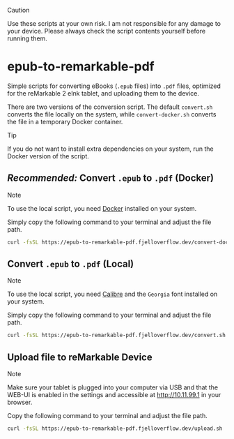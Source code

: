 >[!CAUTION]
>Use these scripts at your own risk. I am not responsible for any damage to your device. Please always check the script contents yourself before running them.

# epub-to-remarkable-pdf

Simple scripts for converting eBooks (`.epub` files) into `.pdf` files, optimized for the reMarkable 2 eInk tablet, and uploading them to the device.

There are two versions of the conversion script. The default `convert.sh` converts the file locally on the system, while `convert-docker.sh` converts the file in a temporary Docker container.

>[!TIP]
>If you do not want to install extra dependencies on your system, run the Docker version of the script.

## *Recommended:* Convert `.epub` to `.pdf` (Docker)

>[!NOTE]
>To use the local script, you need [Docker](https://docs.docker.com/get-started/get-docker/) installed on your system.

Simply copy the following command to your terminal and adjust the file path.

```bash
curl -fsSL https://epub-to-remarkable-pdf.fjelloverflow.dev/convert-docker.sh | bash -s /path/to/your/file.epub
```

## Convert `.epub` to `.pdf` (Local)

>[!NOTE]
>To use the local script, you need [Calibre](https://calibre-ebook.com/) and the `Georgia` font installed on your system.

Simply copy the following command to your terminal and adjust the file path.

```bash
curl -fsSL https://epub-to-remarkable-pdf.fjelloverflow.dev/convert.sh | bash -s /path/to/your/file.epub
```

## Upload file to reMarkable Device

>[!NOTE]
>Make sure your tablet is plugged into your computer via USB and that the WEB-UI is enabled in the settings and accessible at http://10.11.99.1 in your browser.

Copy the following command to your terminal and adjust the file path.

```bash
curl -fsSL https://epub-to-remarkable-pdf.fjelloverflow.dev/upload.sh | bash -s /path/to/your/file.pdf
```
